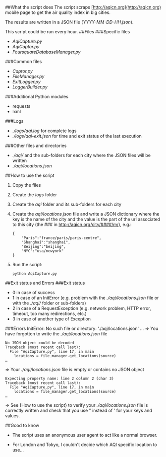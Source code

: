 ##What the script does
The script scraps [http://aqicn.org](http://aqicn.org) mobile page to get the air quality index in big cities.

The results are written in a JSON file (_YYYY-MM-DD-HH.json_).

This script could be run every hour.
##Files
###Specific files
-	_AqiCapture.py_
-	_AqiCaptor.py_
-	_FoursquareDatabaseManager.py_

###Common files
-	_Captor.py_
-	_FileManager.py_
-	_ExitLogger.py_
-	_LoggerBuilder.py_

###Additional Python modules
-	requests
-	lxml

###Logs
-	_./logs/aqi.log_ for complete logs 
-	_./logs/aqi-exit.json_ for time and exit status of the last execution

###Other files and directories

-	_./aqi/_ and the sub-folders for each city where the JSON files will be written
-	_./aqi/locations.json_

##How to use the script
1.	Copy the files
2.	Create the _logs_ folder
3.	Create the _aqi_ folder and its sub-folders for each city
4.	Create the _aqi/locations.json_ file and write a JSON dictionary where the key is the name of the city and the value is the part of the url associated to this city (the ### in http://aqicn.org/city/####/m/), e.g.:

		{
			"Paris":"france/paris/paris-centre",
			"Shanghai":"shanghai",
			"Beijing":"beijing",
			"NYC":"usa/newyork"
		}
 

5.	Run the script:

		python AqiCapture.py
		
##Exit status and Errors
###Exit status
-	0 in case of success
-	1 in case of an InitError (e.g. problem with the _./aqi/locations.json_ file or with the _./aqi/_ folder or sub-folders)
-	2 in case of a RequestException (e.g. network problem, HTTP error, timeout, too many redirections, etc.)
-	3 in case of another type of Exception

###Errors
	InitError: No such file or directory: './aqi/locations.json'
	…
=> You have forgotten to write the _./aqi/locations.json_ file


	No JSON object could be decoded
	Traceback (most recent call last):
	  File "AqiCapture.py", line 17, in main
	    locations = file_manager.get_locations(source)
	…
=> Your _./aqi/locations.json_ file is empty or contains no JSON object

	Expecting property name: line 2 column 2 (char 3)
	Traceback (most recent call last):
	  File "AqiCapture.py", line 17, in main
	    locations = file_manager.get_locations(source)
	…
=> See {How to use the script} to verify your _./aqi/locations.json_ file is correctly written and check that you use " instead of ' for your keys and values.

##Good to know
-	The script uses an anonymous user agent to act like a normal browser.

-	For London and Tokyo, I couldn't decide which AQI specific location to use…
